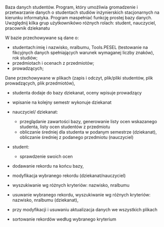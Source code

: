Baza danych studentów.
 Program,   który   umożliwia   gromadzenie   i   przetwarzanie   danych   o   studentach studiów   inżynierskich   stacjonarnych   na   kierunku   informatyka.
    Program   maspełniać   funkcję   prostej   bazy   danych.
  Uwzględnij   kilka   grup   użytkownikówo różnych rolach: student, nauczyciel, pracownik dziekanatu
  
  W bazie przechowywane są dane o: 
  
  - studentach:imię i nazwisko, nralbumu, Tools.PESEL (testowanie na fikcyjnych danych spełniających warunek wymaganej liczby znaków), rok studiów;
  - przedmiotach i ocenach z przedmiotów;
  - prowadzących;
  
  Dane przechowywane w plikach (zapis i odczyt, plik/pliki studentów, plik prowadzących, plik przedmiotów), 
  
  - studenta dodaje do bazy dziekanat, oceny wpisuje prowadzący
  
  - wpisanie na kolejny semestr wykonuje dziekanat 
  
  - nauczyciel/ dziekanat:
    - przeglądanie zawartości bazy, generowanie listy ocen wskazanego studenta, listy ocen studentów z przedmiotu
    - obliczanie średniej dla studenta w podanym semestrze (dziekanat), obliczanie średniej z podanego przedmiotu (nauczyciel)
  
  - student: 
    - sprawdzenie swoich ocen
  - dodawanie rekordu na końcu bazy, 
  - modyfikacja wybranego rekordu (dziekanat/nauczyciel)
  - wyszukiwanie wg różnych kryteriów: nazwisko, nralbumu
  - usuwanie wybranego rekordu, wyszukiwanie wg różnych kryteriów: nazwisko, nralbumu (dziekanat),
  - przy modyfikacji i usuwaniu aktualizacja danych we wszystkich plikach
  - sortowanie rekordów według wybranego kryterium 